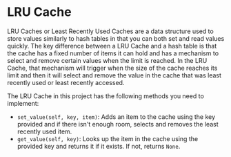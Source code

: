 # LRU Cache

LRU Caches or Least Recently Used Caches are a data structure used to store values similarly to hash tables in that you can both set and read values quickly. The key difference between a LRU Cache and a hash table is that the cache has a fixed number of items it can hold and has a mechanism to select and remove certain values when the limit is reached. In the LRU Cache, that mechanism will trigger when the size of the cache reaches its limit and then it will select and remove the value in the cache that was least recently used or least recently accessed.

The LRU Cache in this project has the following methods you need to implement:
* `set_value(self, key, item)`: Adds an item to the cache using the key provided and if there isn't enough room, selects and removes the least recently used item.
* `get_value(self, key)`: Looks up the item in the cache using the provided key and returns it if it exists. If not, returns `None`. 
